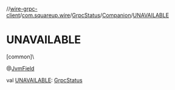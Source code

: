 //[wire-grpc-client](../../../../index.md)/[com.squareup.wire](../../index.md)/[GrpcStatus](../index.md)/[Companion](index.md)/[UNAVAILABLE](-u-n-a-v-a-i-l-a-b-l-e.md)

# UNAVAILABLE

[common]\

@[JvmField](https://kotlinlang.org/api/latest/jvm/stdlib/kotlin.jvm/-jvm-field/index.html)

val [UNAVAILABLE](-u-n-a-v-a-i-l-a-b-l-e.md): [GrpcStatus](../index.md)
